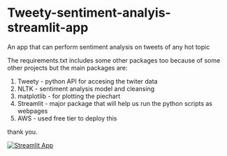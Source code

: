 # Tweety-sentiment-analyis-streamlit-app
An app  that can perform sentiment analysis on tweets of any hot topic

The requirements.txt includes some other packages too because of some other projects
but the  main packages are:

1. Tweety -  python API for accesing the twiter data
2. NLTK - sentiment analysis model and cleansing
3. matplotlib - for plotting the piechart
4. Streamlit - major package that will help us run the python scripts as webpages
5. AWS - used free tier to deploy this

thank you.






[![Streamlit App](https://static.streamlit.io/badges/streamlit_badge_black_white.svg)](https://share.streamlit.io/shivampurbia/tweety-sentiment-analyis-streamlit-app/main/Tweety.py)
